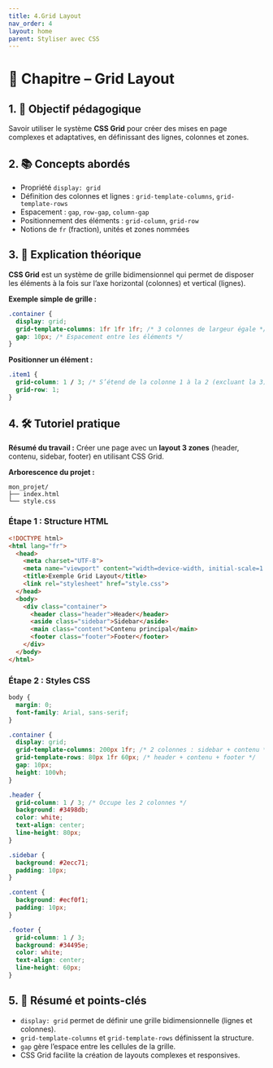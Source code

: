 ```yaml
---
title: 4.Grid Layout
nav_order: 4
layout: home
parent: Styliser avec CSS
---
```


# 📘 Chapitre – Grid Layout

## 1. 🎯 Objectif pédagogique

Savoir utiliser le système **CSS Grid** pour créer des mises en page complexes et adaptatives, en définissant des lignes, colonnes et zones.

## 2. 📚 Concepts abordés

* Propriété `display: grid`
* Définition des colonnes et lignes : `grid-template-columns`, `grid-template-rows`
* Espacement : `gap`, `row-gap`, `column-gap`
* Positionnement des éléments : `grid-column`, `grid-row`
* Notions de `fr` (fraction), unités et zones nommées

## 3. 🧠 Explication théorique

**CSS Grid** est un système de grille bidimensionnel qui permet de disposer les éléments à la fois sur l’axe horizontal (colonnes) et vertical (lignes).

**Exemple simple de grille :**

```css
.container {
  display: grid;
  grid-template-columns: 1fr 1fr 1fr; /* 3 colonnes de largeur égale */
  gap: 10px; /* Espacement entre les éléments */
}
```

**Positionner un élément :**

```css
.item1 {
  grid-column: 1 / 3; /* S’étend de la colonne 1 à la 2 (excluant la 3) */
  grid-row: 1;
}
```

## 4. 🛠 Tutoriel pratique

**Résumé du travail :**
Créer une page avec un **layout 3 zones** (header, contenu, sidebar, footer) en utilisant CSS Grid.

**Arborescence du projet :**

```
mon_projet/
├── index.html
└── style.css
```

### **Étape 1 : Structure HTML**

```html
<!DOCTYPE html>
<html lang="fr">
  <head>
    <meta charset="UTF-8">
    <meta name="viewport" content="width=device-width, initial-scale=1.0">
    <title>Exemple Grid Layout</title>
    <link rel="stylesheet" href="style.css">
  </head>
  <body>
    <div class="container">
      <header class="header">Header</header>
      <aside class="sidebar">Sidebar</aside>
      <main class="content">Contenu principal</main>
      <footer class="footer">Footer</footer>
    </div>
  </body>
</html>
```

### **Étape 2 : Styles CSS**

```css
body {
  margin: 0;
  font-family: Arial, sans-serif;
}

.container {
  display: grid;
  grid-template-columns: 200px 1fr; /* 2 colonnes : sidebar + contenu */
  grid-template-rows: 80px 1fr 60px; /* header + contenu + footer */
  gap: 10px;
  height: 100vh;
}

.header {
  grid-column: 1 / 3; /* Occupe les 2 colonnes */
  background: #3498db;
  color: white;
  text-align: center;
  line-height: 80px;
}

.sidebar {
  background: #2ecc71;
  padding: 10px;
}

.content {
  background: #ecf0f1;
  padding: 10px;
}

.footer {
  grid-column: 1 / 3;
  background: #34495e;
  color: white;
  text-align: center;
  line-height: 60px;
}
```

## 5. 🧾 Résumé et points-clés

* `display: grid` permet de définir une grille bidimensionnelle (lignes et colonnes).
* `grid-template-columns` et `grid-template-rows` définissent la structure.
* `gap` gère l’espace entre les cellules de la grille.
* CSS Grid facilite la création de layouts complexes et responsives.
